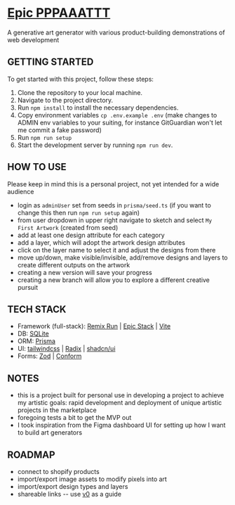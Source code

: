 # [Epic PPPAAATTT](https://github.com/goodeats/epic-pppaaattt)

A generative art generator with various product-building demonstrations of web development

## GETTING STARTED

To get started with this project, follow these steps:

1. Clone the repository to your local machine.
2. Navigate to the project directory.
3. Run `npm install` to install the necessary dependencies.
4. Copy environment variables `cp .env.example .env` (make changes to ADMIN env variables to your suiting, for instance GitGuardian won't let me commit a fake password)
5. Run `npm run setup`
6. Start the development server by running `npm run dev`.

## HOW TO USE

Please keep in mind this is a personal project, not yet intended for a wide audience

- login as `adminUser` set from seeds in `prisma/seed.ts` (if you want to change this then run `npm run setup` again)
- from user dropdown in upper right navigate to sketch and select `My First Artwork` (created from seed)
- add at least one design attribute for each category
- add a layer, which will adopt the artwork design attributes
- click on the layer name to select it and adjust the designs from there
- move up/down, make visible/invisible, add/remove designs and layers to create different outputs on the artwork
- creating a new version will save your progress
- creating a new branch will allow you to explore a different creative pursuit

## TECH STACK

- Framework (full-stack): [Remix Run](https://remix.run/) | [Epic Stack](https://github.com/epicweb-dev/epic-stack) | [Vite](https://remix.run/blog/remix-heart-vite)
- DB: [SQLite](https://www.sqlite.org/index.html)
- ORM: [Prisma](https://www.prisma.io/)
- UI: [tailwindcss](https://tailwindcss.com/) | [Radix](https://www.radix-ui.com/) | [shadcn/ui](https://ui.shadcn.com/)
- Forms: [Zod](https://zod.dev/) | [Conform](https://conform.guide/)

## NOTES

- this is a project built for personal use in developing a project to achieve my artistic goals: rapid development and deployment of unique artistic projects in the marketplace
- foregoing tests a bit to get the MVP out
- I took inspiration from the Figma dashboard UI for setting up how I want to build art generators

## ROADMAP

- connect to shopify products
- import/export image assets to modify pixels into art
- import/export design types and layers
- shareable links -- use [v0](v0.dev) as a guide
